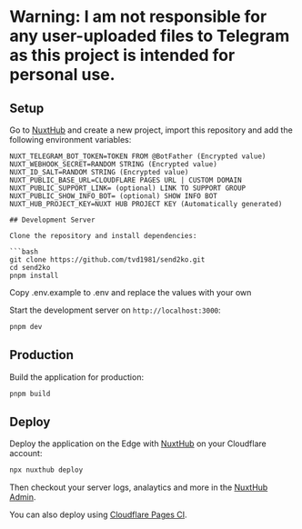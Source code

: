 # Warning: I am not responsible for any user-uploaded files to Telegram as this project is intended for personal use.

## Setup

Go to [NuxtHub](https://hub.nuxt.com) and create a new project, import this repository and add the following environment variables:
```
NUXT_TELEGRAM_BOT_TOKEN=TOKEN FROM @BotFather (Encrypted value)
NUXT_WEBHOOK_SECRET=RANDOM STRING (Encrypted value)
NUXT_ID_SALT=RANDOM STRING (Encrypted value)
NUXT_PUBLIC_BASE_URL=CLOUDFLARE PAGES URL | CUSTOM DOMAIN
NUXT_PUBLIC_SUPPORT_LINK= (optional) LINK TO SUPPORT GROUP
NUXT_PUBLIC_SHOW_INFO_BOT= (optional) SHOW INFO BOT
NUXT_HUB_PROJECT_KEY=NUXT HUB PROJECT KEY (Automatically generated)

## Development Server

Clone the repository and install dependencies:

```bash
git clone https://github.com/tvd1981/send2ko.git
cd send2ko
pnpm install
```

Copy .env.example to .env and replace the values with your own

Start the development server on `http://localhost:3000`:

```bash
pnpm dev
```

## Production

Build the application for production:

```bash
pnpm build
```

## Deploy


Deploy the application on the Edge with [NuxtHub](https://hub.nuxt.com) on your Cloudflare account:

```bash
npx nuxthub deploy
```

Then checkout your server logs, analaytics and more in the [NuxtHub Admin](https://admin.hub.nuxt.com).

You can also deploy using [Cloudflare Pages CI](https://hub.nuxt.com/docs/getting-started/deploy#cloudflare-pages-ci).

